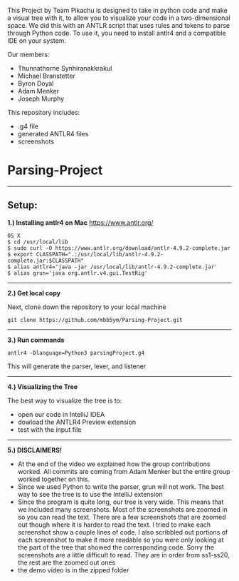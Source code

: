This Project by Team Pikachu is designed to take in python code 
and make a visual tree with it, to allow you to visualize your 
code in a two-dimensional space. We did this with an ANTLR script 
that uses rules and tokens to parse through Python code. To use it, 
you need to install antlr4 and a compatible IDE on your system.

Our members:
- Thunnathorne Synhiranakkrakul
- Michael Branstetter
- Byron Doyal
- Adam Menker
- Joseph Murphy

This repository includes:
- .g4 file
- generated ANTLR4 files
- screenshots

# Parsing-Project
---

## Setup:
**1.) Installing antlr4 on Mac**
https://www.antlr.org/
```
OS X
$ cd /usr/local/lib
$ sudo curl -O https://www.antlr.org/download/antlr-4.9.2-complete.jar
$ export CLASSPATH=".:/usr/local/lib/antlr-4.9.2-complete.jar:$CLASSPATH"
$ alias antlr4='java -jar /usr/local/lib/antlr-4.9.2-complete.jar'
$ alias grun='java org.antlr.v4.gui.TestRig'
```

---

**2.) Get local copy**

Next, clone down the repository to your local machine
```
git clone https://github.com/mbb5ym/Parsing-Project.git
```

---

**3.) Run commands**
```
antlr4 -Dlanguage=Python3 parsingProject.g4
```
This will generate the parser, lexer, and listener

---

**4.) Visualizing the Tree**

The best way to visualize the tree is to:
- open our code in IntelliJ IDEA
- dowload the ANTLR4 Preview extension 
- test with the input file 

---

**5.) DISCLAIMERS!**

- At the end of the video we explained how the group contributions worked. All commits are coming from Adam Menker but the entire group worked together on this. 
- Since we used Python to write the parser, grun will not work. The best way to see the tree is to use the IntelliJ extension
- Since the program is quite long, our tree is very wide. This means that we included many screenshots. Most of the screenshots are zoomed in so you can read the text. There are a few screenshots that are zoomed out though where it is harder to read the text. I tried to make each screenshot show a couple lines of code. I also scribbled out portions of each screenshot to make it more readable so you were only looking at the part of the tree that showed the corresponding code. Sorry the screenshots are a little difficult to read. They are in order from ss1-ss20, the rest are the zoomed out ones
- the demo video is in the zipped folder 


